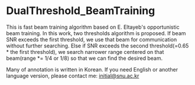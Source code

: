 # DualThreshold_BeamTraining
This is fast beam training algorithm based on E. Eltayeb's opportunistic beam training. In this work, two thresholds algorithm is proposed. If beam SNR exceeds the first threshold, we use that beam for communication without further searching. Else if SNR exceeds the second threshold(=0.65 * the first threshold), we search narrower range centered on that beam(range *= 1/4 or 1/8) so that we can find the desired beam.

Many of annotation is written in Korean. If you need English or another language version, please contact me: initial@snu.ac.kr
